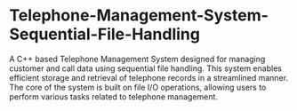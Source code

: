# Telephone-Management-System-Sequential-File-Handling
A C++ based Telephone Management System designed for managing customer and call data using sequential file handling. This system enables efficient storage and retrieval of telephone records in a streamlined manner. The core of the system is built on file I/O operations, allowing users to perform various tasks related to telephone management.
